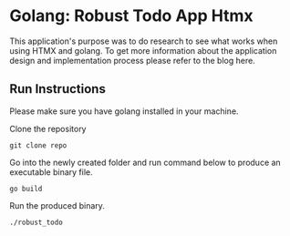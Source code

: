 # Golang: Robust Todo App Htmx
This application's purpose was to do research to see what works when using HTMX and golang. To get more information about the application design and implementation process please refer to the blog here.
## Run Instructions
Please make sure you have golang installed in your machine.

Clone the repository

`git clone repo`

Go into the newly created folder and run command below to produce an executable binary file.

`go build`

Run the produced binary.

`./robust_todo`
